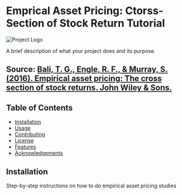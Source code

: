 # Emprical Asset Pricing: Ctorss-Section of Stock Return Tutorial

![Project Logo](https://encrypted-tbn0.gstatic.com/images?q=tbn:ANd9GcTV9gmIcYaCThzBRk-WiJ0GA84O7zo3St49g3FdpeQcqZyj0t1r)

A brief description of what your project does and its purpose.

## Source: [Bali, T. G., Engle, R. F., & Murray, S. (2016). Empirical asset pricing: The cross section of stock returns. John Wiley & Sons.](https://www.wiley.com/en-us/Empirical+Asset+Pricing%3A+The+Cross+Section+of+Stock+Returns-p-9781118095041)

## Table of Contents

- [Installation](#installation)
- [Usage](#usage)
- [Contributing](#contributing)
- [License](#license)
- [Features](#features)
- [Acknowledgements](#acknowledgements)

## Installation

Step-by-step instructions on how to do empirical asset pricing studies
